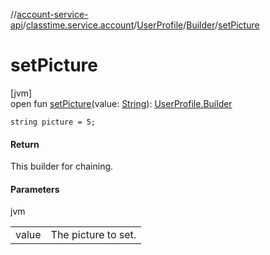 //[account-service-api](../../../../index.md)/[classtime.service.account](../../index.md)/[UserProfile](../index.md)/[Builder](index.md)/[setPicture](set-picture.md)

# setPicture

[jvm]\
open fun [setPicture](set-picture.md)(value: [String](https://docs.oracle.com/javase/8/docs/api/java/lang/String.html)): [UserProfile.Builder](index.md)

`string picture = 5;`

#### Return

This builder for chaining.

#### Parameters

jvm

| | |
|---|---|
| value | The picture to set. |
